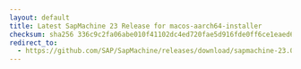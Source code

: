```yaml
---
layout: default
title: Latest SapMachine 23 Release for macos-aarch64-installer
checksum: sha256 336c9c2fa06abe010f41102dc4ed720fae5d916fde0ff6ce1eaed69f30ed9928
redirect_to:
  - https://github.com/SAP/SapMachine/releases/download/sapmachine-23.0.2/sapmachine-jre-23.0.2_macos-aarch64_bin.dmg
---
```

